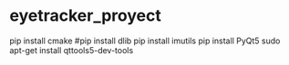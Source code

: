 # eyetracker_proyect
pip install cmake
#pip install dlib
pip install imutils
pip install PyQt5
sudo apt-get install qttools5-dev-tools